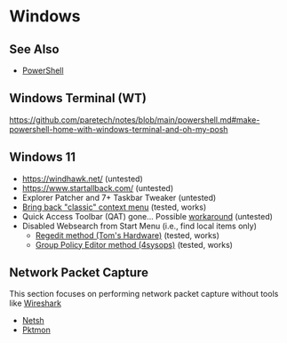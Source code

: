 # Windows

## See Also

- [PowerShell](https://github.com/paretech/notes/blob/main/powershell.md)

## Windows Terminal (WT)

https://github.com/paretech/notes/blob/main/powershell.md#make-powershell-home-with-windows-terminal-and-oh-my-posh

## Windows 11

- https://windhawk.net/ (untested)
- https://www.startallback.com/ (untested)
- Explorer Patcher and 7+ Taskbar Tweaker (untested)
- [Bring back "classic" context menu](https://www.pcgamer.com/windows-11-context-menu-fix-right-click/) (tested, works)
- Quick Access Toolbar (QAT) gone... Possible [workaround](https://answers.microsoft.com/en-us/windows/forum/all/how-to-restore-classic-ribbon-in-file-manager/99d3ac9c-98c3-46ea-842d-95fda0240e80) (untested)
- Disabled Websearch from Start Menu (i.e., find local items only)
  - [Regedit method (Tom's Hardware)](https://www.tomshardware.com/how-to/disable-windows-web-search) (tested, works)
  - [Group Policy Editor method (4sysops)](https://4sysops.com/archives/turn-off-web-search-in-windows-11-using-group-policy/) (tested, works)

## Network Packet Capture

This section focuses on performing network packet capture without tools like [Wireshark](https://www.wireshark.org/)

- [Netsh](https://learn.microsoft.com/en-us/previous-versions/windows/it-pro/windows-server-2012-r2-and-2012/jj129397(v=ws.11))
- [Pktmon](https://learn.microsoft.com/en-us/windows-server/networking/technologies/pktmon/pktmon)

